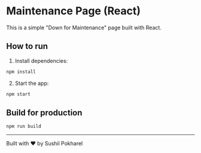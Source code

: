
# Maintenance Page (React)

This is a simple "Down for Maintenance" page built with React.

## How to run

1. Install dependencies:
```bash
npm install
```

2. Start the app:
```bash
npm start
```

## Build for production
```bash
npm run build
```

---

Built with ❤️ by Sushil Pokharel
